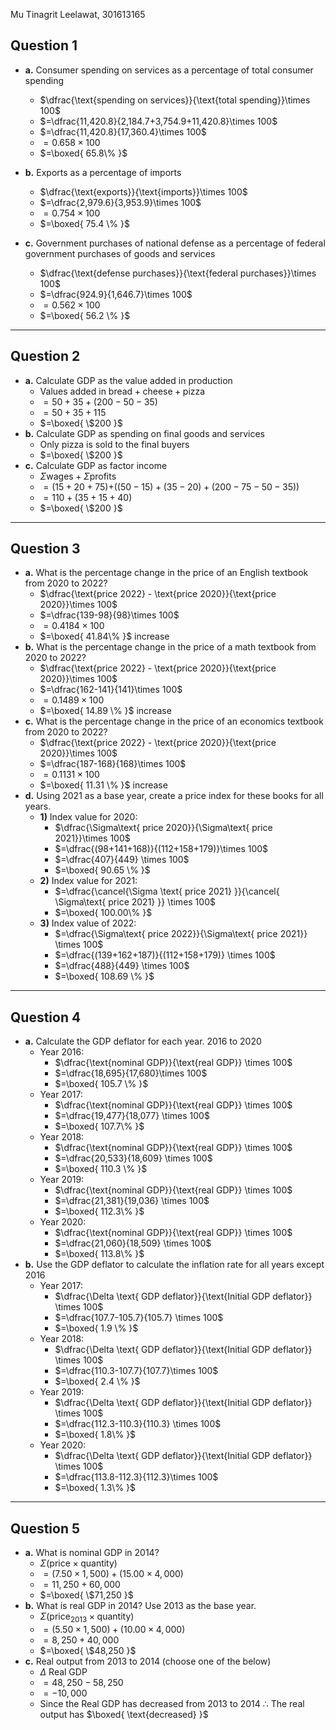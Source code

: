 Mu Tinagrit Leelawat, 301613165

## Question 1

- **a.** Consumer spending on services as a percentage of total consumer spending
	- $\dfrac{\text{spending on services}}{\text{total spending}}\times 100$
	- $=\dfrac{11,420.8}{2,184.7+3,754.9+11,420.8}\times 100$
	- $=\dfrac{11,420.8}{17,360.4}\times 100$
	- $=0.658\times 100$
	- $=\boxed{ 65.8\% }$

- **b.** Exports as a percentage of imports
	- $\dfrac{\text{exports}}{\text{imports}}\times 100$
	- $=\dfrac{2,979.6}{3,953.9}\times 100$
	- $=0.754\times 100$
	- $=\boxed{ 75.4 \% }$

- **c.** Government purchases of national defense as a percentage of federal government purchases of goods and services
	- $\dfrac{\text{defense purchases}}{\text{federal purchases}}\times 100$
	- $=\dfrac{924.9}{1,646.7}\times 100$
	- $=0.562\times 100$
	- $=\boxed{ 56.2 \% }$

---

## Question 2

- **a.** Calculate GDP as the value added in production
	- Values added in $\text{bread}+\text{cheese}+\text{pizza}$
	- $=50+35+(200-50-35)$
	- $=50+35+115$
	- $=\boxed{ \$200 }$
- **b.** Calculate GDP as spending on final goods and services
	- Only pizza is sold to the final buyers
	- $=\boxed{ \$200 }$
- **c.** Calculate GDP as factor income
	- $\Sigma\text{wages}+\Sigma\text{profits}$
	- $=(15+20+75)$$+((50-15)+(35-20)+(200-75-50-35))$
	- $=110+(35+15+40)$
	- $=\boxed{ \$200 }$

---

## Question 3

- **a.** What is the percentage change in the price of an English textbook from 2020 to 2022?
	- $\dfrac{\text{price 2022} - \text{price 2020}}{\text{price 2020}}\times 100$
	- $=\dfrac{139-98}{98}\times 100$
	- $=0.4184 \times 100$
	- $=\boxed{ 41.84\% }$ increase
- **b.** What is the percentage change in the price of a math textbook from 2020 to 2022?
	- $\dfrac{\text{price 2022} - \text{price 2020}}{\text{price 2020}}\times 100$
	- $=\dfrac{162-141}{141}\times 100$
	- $=0.1489 \times 100$
	- $=\boxed{ 14.89 \% }$ increase
- **c.** What is the percentage change in the price of an economics textbook from 2020 to 2022?
	- $\dfrac{\text{price 2022} - \text{price 2020}}{\text{price 2020}}\times 100$
	- $=\dfrac{187-168}{168}\times 100$
	- $=0.1131 \times 100$
	- $=\boxed{ 11.31 \% }$ increase
- **d.** Using 2021 as a base year, create a price index for these books for all years.
	- **1)** Index value for 2020:
		- $\dfrac{\Sigma\text{ price 2020}}{\Sigma\text{ price 2021}}\times 100$
		- $=\dfrac{(98+141+168)}{(112+158+179)}\times 100$
		- $=\dfrac{407}{449} \times 100$
		- $=\boxed{ 90.65 \% }$
	- **2)** Index value for 2021:
		- $=\dfrac{\cancel{\Sigma \text{ price 2021} }}{\cancel{ \Sigma\text{ price 2021} }} \times 100$
		- $=\boxed{ 100.00\% }$
	- **3)** Index value of 2022:
		- $=\dfrac{\Sigma\text{ price 2022}}{\Sigma\text{ price 2021}} \times 100$
		- $=\dfrac{(139+162+187)}{(112+158+179)} \times 100$
		- $=\dfrac{488}{449} \times 100$
		- $=\boxed{ 108.69 \% }$

---

## Question 4

- **a.** Calculate the GDP deflator for each year. 2016 to 2020
	- Year 2016:
		- $\dfrac{\text{nominal GDP}}{\text{real GDP}} \times 100$
		- $=\dfrac{18,695}{17,680}\times 100$
		- $=\boxed{ 105.7 \% }$
	- Year 2017:
		- $\dfrac{\text{nominal GDP}}{\text{real GDP}} \times 100$
		- $=\dfrac{19,477}{18,077} \times 100$
		- $=\boxed{ 107.7\% }$
	- Year 2018:
		- $\dfrac{\text{nominal GDP}}{\text{real GDP}} \times 100$
		- $=\dfrac{20,533}{18,609} \times 100$
		- $=\boxed{ 110.3 \% }$
	- Year 2019:
		- $\dfrac{\text{nominal GDP}}{\text{real GDP}} \times 100$
		- $=\dfrac{21,381}{19,036} \times 100$
		- $=\boxed{ 112.3\% }$
	- Year 2020:
		- $\dfrac{\text{nominal GDP}}{\text{real GDP}} \times 100$
		- $=\dfrac{21,060}{18,509} \times 100$
		- $=\boxed{ 113.8\% }$
- **b.** Use the GDP deflator to calculate the inflation rate for all years except 2016
	- Year 2017:
		- $\dfrac{\Delta \text{ GDP deflator}}{\text{Initial GDP deflator}} \times 100$
		- $=\dfrac{107.7-105.7}{105.7} \times 100$
		- $=\boxed{ 1.9 \% }$
	- Year 2018:
		- $\dfrac{\Delta \text{ GDP deflator}}{\text{Initial GDP deflator}} \times 100$
		- $=\dfrac{110.3-107.7}{107.7}\times 100$
		- $=\boxed{ 2.4 \% }$
	- Year 2019:
		- $\dfrac{\Delta \text{ GDP deflator}}{\text{Initial GDP deflator}} \times 100$
		- $=\dfrac{112.3-110.3}{110.3} \times 100$
		- $=\boxed{ 1.8\% }$
	- Year 2020:
		- $\dfrac{\Delta \text{ GDP deflator}}{\text{Initial GDP deflator}} \times 100$
		- $=\dfrac{113.8-112.3}{112.3}\times 100$
		- $=\boxed{ 1.3\% }$

---

## Question 5

- **a.** What is nominal GDP in 2014?
	- $\Sigma (\text{price}\times \text{quantity})$
	- $=(7.50\times 1,500)+(15.00 \times 4,000)$
	- $=11,250+60,000$
	- $=\boxed{ \$71,250 }$
- **b.** What is real GDP in 2014? Use 2013 as the base year.
	- $\Sigma (\text{price}_{2013}\times \text{quantity})$
	- $=(5.50\times 1,500)+(10.00 \times 4,000)$
	- $=8,250+40,000$
	- $=\boxed{ \$48,250 }$
- **c.** Real output from 2013 to 2014 (choose one of the below)
	- $\Delta \text{ Real GDP}$
	- $=48,250-58,250$
	- $=-10,000$
	- Since the Real GDP has decreased from 2013 to 2014
	  $\therefore$ The real output has $\boxed{ \text{decreased} }$
